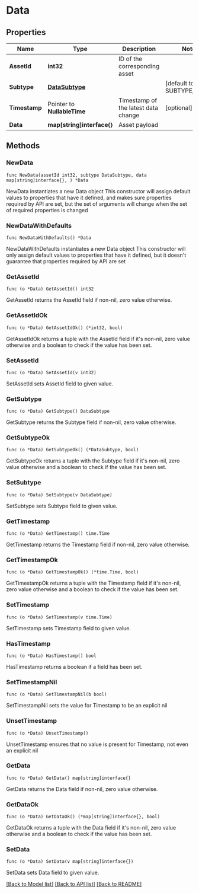 # Data

## Properties

Name | Type | Description | Notes
------------ | ------------- | ------------- | -------------
**AssetId** | **int32** | ID of the corresponding asset | 
**Subtype** | [**DataSubtype**](DataSubtype.md) |  | [default to SUBTYPE_INPUT]
**Timestamp** | Pointer to **NullableTime** | Timestamp of the latest data change | [optional] 
**Data** | **map[string]interface{}** | Asset payload | 

## Methods

### NewData

`func NewData(assetId int32, subtype DataSubtype, data map[string]interface{}, ) *Data`

NewData instantiates a new Data object
This constructor will assign default values to properties that have it defined,
and makes sure properties required by API are set, but the set of arguments
will change when the set of required properties is changed

### NewDataWithDefaults

`func NewDataWithDefaults() *Data`

NewDataWithDefaults instantiates a new Data object
This constructor will only assign default values to properties that have it defined,
but it doesn't guarantee that properties required by API are set

### GetAssetId

`func (o *Data) GetAssetId() int32`

GetAssetId returns the AssetId field if non-nil, zero value otherwise.

### GetAssetIdOk

`func (o *Data) GetAssetIdOk() (*int32, bool)`

GetAssetIdOk returns a tuple with the AssetId field if it's non-nil, zero value otherwise
and a boolean to check if the value has been set.

### SetAssetId

`func (o *Data) SetAssetId(v int32)`

SetAssetId sets AssetId field to given value.


### GetSubtype

`func (o *Data) GetSubtype() DataSubtype`

GetSubtype returns the Subtype field if non-nil, zero value otherwise.

### GetSubtypeOk

`func (o *Data) GetSubtypeOk() (*DataSubtype, bool)`

GetSubtypeOk returns a tuple with the Subtype field if it's non-nil, zero value otherwise
and a boolean to check if the value has been set.

### SetSubtype

`func (o *Data) SetSubtype(v DataSubtype)`

SetSubtype sets Subtype field to given value.


### GetTimestamp

`func (o *Data) GetTimestamp() time.Time`

GetTimestamp returns the Timestamp field if non-nil, zero value otherwise.

### GetTimestampOk

`func (o *Data) GetTimestampOk() (*time.Time, bool)`

GetTimestampOk returns a tuple with the Timestamp field if it's non-nil, zero value otherwise
and a boolean to check if the value has been set.

### SetTimestamp

`func (o *Data) SetTimestamp(v time.Time)`

SetTimestamp sets Timestamp field to given value.

### HasTimestamp

`func (o *Data) HasTimestamp() bool`

HasTimestamp returns a boolean if a field has been set.

### SetTimestampNil

`func (o *Data) SetTimestampNil(b bool)`

 SetTimestampNil sets the value for Timestamp to be an explicit nil

### UnsetTimestamp
`func (o *Data) UnsetTimestamp()`

UnsetTimestamp ensures that no value is present for Timestamp, not even an explicit nil
### GetData

`func (o *Data) GetData() map[string]interface{}`

GetData returns the Data field if non-nil, zero value otherwise.

### GetDataOk

`func (o *Data) GetDataOk() (*map[string]interface{}, bool)`

GetDataOk returns a tuple with the Data field if it's non-nil, zero value otherwise
and a boolean to check if the value has been set.

### SetData

`func (o *Data) SetData(v map[string]interface{})`

SetData sets Data field to given value.



[[Back to Model list]](../README.md#documentation-for-models) [[Back to API list]](../README.md#documentation-for-api-endpoints) [[Back to README]](../README.md)


